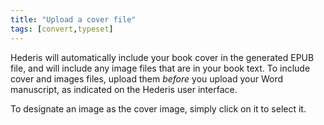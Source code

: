 ```yaml
---
title: "Upload a cover file"
tags: [convert,typeset]
---
```

 
<html><body><section data-type="chapter" class="hsecchapter" data-hederis-type="hsecchapter" id="upload-a-cover" data-pi-attrs="id: upload-a-cover; data-tags: convert,typeset;" role="doc-chapter" data-tags="convert,typeset" data-author-name=" " data-book-title=" " title="Upload a cover file"><p class="hblkp" data-hederis-type="hblkp" id="pSn9gwEOe">Hederis will automatically include your book cover in the generated EPUB file, and will include any image files that are in your book text. To include cover and images files, upload them <em data-hederis-type="hspanem" id="pVfNSv0h8">before </em>you upload your Word manuscript, as indicated on the Hederis user interface.</p><p class="hblkp" data-hederis-type="hblkp" id="plba1SL3X">To designate an image as the cover image, simply click on it to select it.</p></section></body></html>
